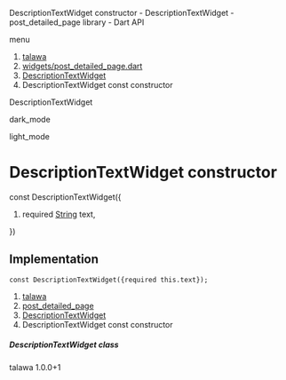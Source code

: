 




DescriptionTextWidget constructor - DescriptionTextWidget - post\_detailed\_page library - Dart API







menu

1. [talawa](../../index.html)
2. [widgets/post\_detailed\_page.dart](../../file-___home_harshil_Desktop_open-source_palisadoes_talawa_lib_widgets_post_detailed_page/)
3. [DescriptionTextWidget](../../file-___home_harshil_Desktop_open-source_palisadoes_talawa_lib_widgets_post_detailed_page/DescriptionTextWidget-class.html)
4. DescriptionTextWidget const constructor

DescriptionTextWidget


dark\_mode

light\_mode




# DescriptionTextWidget constructor


const
DescriptionTextWidget({

1. required [String](https://api.flutter.dev/flutter/dart-core/String-class.html) text,

})

## Implementation

```
const DescriptionTextWidget({required this.text});
```

 


1. [talawa](../../index.html)
2. [post\_detailed\_page](../../file-___home_harshil_Desktop_open-source_palisadoes_talawa_lib_widgets_post_detailed_page/)
3. [DescriptionTextWidget](../../file-___home_harshil_Desktop_open-source_palisadoes_talawa_lib_widgets_post_detailed_page/DescriptionTextWidget-class.html)
4. DescriptionTextWidget const constructor

##### DescriptionTextWidget class





talawa
1.0.0+1






